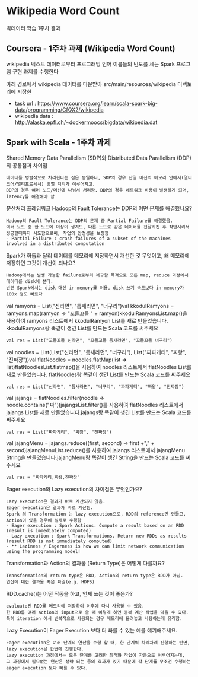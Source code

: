 
# Wikipedia Word Count

빅데이터 학습 1주차 결과

## Coursera - 1주차 과제 (Wikipedia Word Count)

wikipedia 텍스트 데이터로부터 프로그래밍 언어 이름들의 빈도를 세는 Spark 프로그램 구현 과제를 수행한다

아래 경로에서 wikipedia 데이터를 다운받아 src/main/resources/wikipedia 디렉토리에 저장한

- task url : https://www.coursera.org/learn/scala-spark-big-data/programming/CfQX2/wikipedia
- wikipedia data : http://alaska.epfl.ch/~dockermoocs/bigdata/wikipedia.dat

## Spark with Scala - 1주차 과제

Shared Memory Data Parallelism (SDP)와 Distributed Data Parallelism (DDP)의 공통점과 차이점
    
    
    데이터를 병렬적으로 처리한다는 점은 동일하나, SDP의 경우 단일 머신의 메모리 안에서(멀티코어/멀티프로세서) 병렬 처리가 이루어지고, 
    DDP의 경우 여러 노드/머신에 나눠서 처리함. DDP의 경우 네트워크 비용이 발생하게 되며, latency를 해결해야 함
    
    
분산처리 프레임워크 Hadoop의 Fault Tolerance는 DDP의 어떤 문제를 해결했나요?
    
    
    Hadoop의 Fault Tolerance는 DDP의 문제 중 Partial Failure를 해결했음. 
    여러 노드 중 한 노드에 이상이 생겨도, 다른 노드로 같은 데이터를 전달시킨 후 작업시켜서 성공할때까지 시도함으로써, 작업의 안정성을 보장함
    - Partial Failure : crash failures of a subset of the machines involved in a distributed computation


Spark가 하둡과 달리 데이터를 메모리에 저장하면서 개선한 것 무엇이고, 왜 메모리에 저장하면 그것이 개선이 되나요?
    
    
    Hadoop에서는 발생 가능한 failure로부터 복구할 목적으로 모든 map, reduce 과정에서 데이터를 disk에 쓴다. 
    반면 Spark에서는 disk 대신 in-memory를 이용, disk 쓰기 속도보다 in-memory가 100x 정도 빠르다


val ramyons = List("신라면", "틈새라면", "너구리")val kkodulRamyons = ramyons.map(ramyon => "꼬들꼬들 " + ramyon)kkodulRamyonsList.map()을 사용하여 ramyons 리스트에서 kkodulRamyon List를 새로 만들었습니다. kkodulRamyons랑 똑같이 생긴 List를 만드는 Scala 코드를 써주세요
    
    
    val res = List("꼬들꼬들 신라면", "꼬들꼬들 틈새라면", "꼬들꼬들 너구리")

val noodles = List(List("신라면", "틈새라면", "너구리"), List("짜파게티", "짜왕", "진짜장"))val flatNoodles = noodles.flatMap(list => list)flatNoodlesList.flatmap()을 사용하여 noodles 리스트에서 flatNoodles List를 새로 만들었습니다. flatNoodles랑 똑같이 생긴 List를 만드는 Scala 코드를 써주세요
    
    
    val res = List("신라면", "틈새라면", "너구리", "짜파게티", "짜왕", "진짜장")

val jajangs = flatNoodles.filter(noodle => noodle.contains("짜"))jajangsList.filter()를 사용하여 flatNoodles 리스트에서 jajangs List를 새로 만들었습니다.jajangs랑 똑같이 생긴 List를 만드는 Scala 코드를 써주세요
    
    
    val res = List("짜파게티", "짜왕", "진짜장")

val jajangMenu = jajangs.reduce((first, second) => first +"," + second)jajangMenuList.reduce()를 사용하여 jajangs 리스트에서 jajangMenu String을 만들었습니다.jajangMenu랑 똑같이 생긴 String을 만드는 Scala 코드를 써주세요
    
    
    val res = "짜파게티,짜왕,진짜장"

Eager execution와 Lazy execution의 차이점은 무엇인가요?

    Lazy execution은 결과가 바로 계산되지 않음. 
    Eager execution은 결과가 바로 계산됨. 
    Spark 의 Transformation 는 lazy execution으로, RDD의 reference만 만들고, Action이 있을 경우에 실제로 수행함
    - Eager execution : Spark Actions. Compute a result based on an RDD 
    (result is immediately computed)
    - Lazy execution : Spark Transformations. Return new RDDs as results
    (result RDD is not immediately computed)
    - ** Laziness / Eagerness is how we can limit network communication using the programming model!

Transformation과 Action의 결과물 (Return Type)은 어떻게 다를까요?
    
    
    Transformation의 return type은 RDD, Action의 return type은 RDD가 아님.
    연산에 대한 결과물 혹은 파일(e.g. HDFS)


RDD.cache()는 어떤 작동을 하고, 언제 쓰는 것이 좋은가?
    
    
    evaluate된 RDD를 메모리에 저장하여 이후에 다시 사용할 수 있음. 
    한 RDD를 여러 action의 input으로 쓸 때 이렇게 하면 중복 계산 작업을 막을 수 있다. 
    특히 iteration 에서 반복적으로 사용되는 경우 메모리에 올려놓고 사용하는게 유리함.
    

Lazy Execution이 Eager Execution 보다 더 빠를 수 있는 예를 얘기해주세요.
    
    
    Eager execution은 여러 단계의 연산을 수행 할 때, 한 단계씩 차례차례 진행하는 반면, lazy execution은 한번에 진행한다. 
    Lazy execution 과정에서는 모든 단계를 고려한 최적화 작업이 자동으로 이루어지는데, 
    그 과정에서 필요없는 연산은 생략 되는 등의 효과가 있기 때문에 각 단계를 무조건 수행하는 eager execution 보다 빠를 수 있다.
